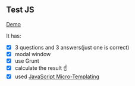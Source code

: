  ## Test JS
 
[Demo](https://victoriiaklubchuk.github.io/test/dist/)

 It has:
 
 - [x] 3 questions and 3 answers(just one is correct)
 - [x] modal window
 - [x] use Grunt
 - [x] calculate the result :point_up:
 - [x] used [JavaScript Micro-Templating](https://johnresig.com/blog/javascript-micro-templating/)
